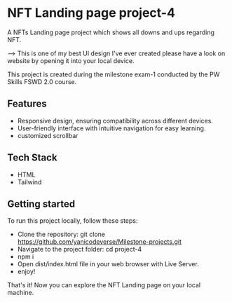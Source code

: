 # NFT Landing page project-4

A NFTs Landing page project which shows all downs and ups regarding NFT.

--> This is one of my best UI design I've ever created please have a look on website by opening it into your local device.

This project is created during the milestone exam-1 conducted by the PW Skills FSWD 2.0 course.

## Features

- Responsive design, ensuring compatibility across different devices.
- User-friendly interface with intuitive navigation for easy learning.
- customized scrollbar

## Tech Stack

- HTML
- Tailwind

## Getting started

To run this project locally, follow these steps:

- Clone the repository: git clone https://github.com/yanicodeverse/Milestone-projects.git
- Navigate to the project folder: cd project-4
- npm i
- Open dist/index.html file in your web browser with Live Server.
- enjoy!

That's it! Now you can explore the NFT Landing page on your local machine.
